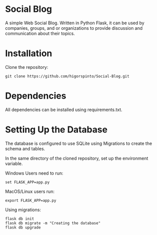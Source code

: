 # Social Blog

A simple Web Social Blog. Written in Python Flask, it can be used by companies, groups, and or organizations to provide discussion and communication about their topics.

# Installation

Clone the repository:

```
git clone https://github.com/higorspinto/Social-Blog.git
```

# Dependencies

All dependencies can be installed using requirements.txt.

# Setting Up the Database

The database is configured to use SQLite using Migrations to create the schema and tables.

In the same directory of the cloned repository, set up the environment variable.

Windows Users need to run:

```
set FLASK_APP=app.py
```

MacOS/Linux users run:

```
export FLASK_APP=app.py 
```

Using migrations:

```
flask db init
flask db migrate -m "Creating the database"
flask db upgrade
```

